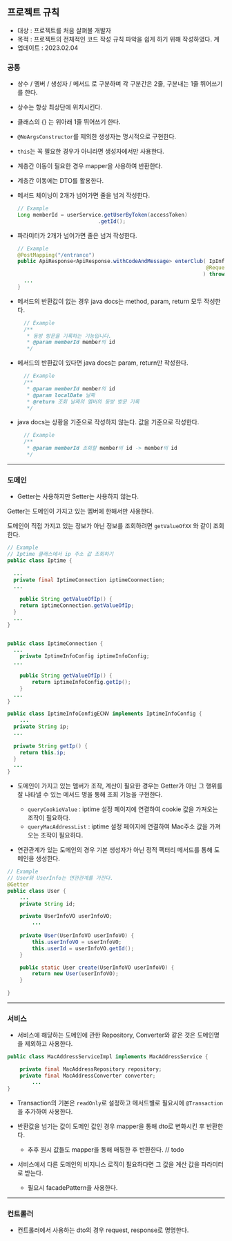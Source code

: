 ## 프로젝트 규칙

+ 대상 : 프로젝트를 처음 살펴볼 개발자
+ 목적 : 프로젝트의 전체적인 코드 작성 규칙 파악을 쉽게 하기 위해 작성하였다.
계
+ 업데이트 : 2023.02.04

### 공통

+ 상수 / 멤버 / 생성자 / 메서드 로 구분하며 각 구분간은 2줄, 구분내는 1줄 뛰어쓰기를 한다.
+ 상수는 항상 최상단에 위치시킨다.
+ 클래스의 {} 는 위아래 1줄 뛰어쓰기 한다.

+ `@NoArgsConstructor`를 제외한 생성자는 명시적으로 구현한다.

+ `this`는 꼭 필요한 경우가 아니라면 생성자에서만 사용한다.

+ 계층간 이동이 필요한 경우 mapper을 사용하여 반환한다.

+ 계층간 이동에는 DTO를 활용한다.

+ 메서드 체이닝이 2개가 넘어가면 줄을 넘겨 작성한다.
  ```java
  // Example
  Long memberId = userService.getUserByToken(accessToken)
    						.getId();
  ```

+ 파라미터가 2개가 넘어가면 줄은 넘겨 작성한다.
  ```java
  // Example
  @PostMapping("/entrance")
  public ApiResponse<ApiResponse.withCodeAndMessage> enterClub( IpInfoRequest ipDTO,
                                                               @RequestHeader(value = "Authorization") String accessToken
                                                              ) throws IOException {
  	...
  }
  ```

+ 메서드의 반환값이 없는 경우 java docs는 method, param, return 모두 작성한다.
  ```java
    // Example
    /**
     * 동방 방문을 기록하는 기능입니다.
     * @param memberId member의 id
     */
  ```

+ 메서드의 반환값이 있다면 java docs는 param, return만 작성한다.
  ```java
    // Example
    /**
     * @param memberId member의 id
     * @param localDate 날짜
     * @return 조회 날짜의 멤버의 동방 방문 기록
     */
  ```

+ java docs는 상황을 기준으로 작성하지 않는다. 값을 기준으로 작성한다.
  ```java
    // Example
    /**
     * @param memberId 조회할 member의 id -> member의 id
     */
  ```

---

### 도메인

+ Getter는 사용하지만 Setter는 사용하지 않는다.

Getter는 도메인이 가지고 있는 멤버에 한해서만 사용한다.

도메인이 직접 가지고 있는 정보가 아닌 정보를 조회하려면 `getValueOfXX` 와 같이 조회한다.

```java
// Example
// Iptime 클래스에서 ip 주소 값 조회하기
public class Iptime {
  
  ...
  private final IptimeConnection iptimeCoonnection;
  ...
	
	public String getValueOfIp() {
    return iptimeConnection.getValueOfIp;
  }
  ...
}


public class IptimeConnection {
  ...
	private IptimeInfoConfig iptimeInfoConfig;
  ...
 
	public String getValueOfIp() {
		return iptimeInfoConfig.getIp();
	}
  ...
}

public class IptimeInfoConfigECNV implements IptimeInfoConfig {
	...
  private String ip;
  ...
    
  private String getIp() {
    return this.ip;
  }
  ...
}
```



+ 도메인이 가지고 있는 멤버가 조작, 계산이 필요한 경우는 Getter가 아닌 그 행위를 잘 나타낼 수 있는 메서드 명을 통해 조회 기능을 구현한다.
  + `queryCookieValue` : iptime 설정 페이지에 연결하여 cookie 값을 가져오는 조작이 필요하다.
  + `queryMacAddressList` : iptime 설정 페이지에 연결하여 Mac주소 값을 가져오는 조작이 필요하다.



+ 연관관계가 있는 도메인의 경우 기본 생성자가 아닌 정적 팩터리 메서드를 통해 도메인을 생성한다.

```java
// Example
// User와 UserInfo는 연관관계를 가진다.
@Getter
public class User {
  	...
    private String id;

    private UserInfoVO userInfoVO;
		...
      
    private User(UserInfoVO userInfoVO) {
        this.userInfoVO = userInfoVO;
        this.userId = userInfoVO.getId();
    }

    public static User create(UserInfoVO userInfoVO) {
        return new User(userInfoVO);
    }
    
}

```



---

### 서비스

+ 서비스에 해당하는 도메인에 관한 Repository, Converter와 같은 것은 도메인명을 제외하고 사용한다.

```java
public class MacAddressServiceImpl implements MacAddressService {

    private final MacAddressRepository repository;
    private final MacAddressConverter converter;
		...
}
```



+ Transaction의 기본은 `readOnly`로 설정하고 메서드별로 필요시에 `@Transaction`을 추가하여 사용한다.



+ 반환값을 넘기는 값이 도메인 값인 경우 mapper을 통해 dto로 변화시킨 후 반환한다.
  + 추후 원시 값들도 mapper을 통해 매핑한 후 반환한다. // todo



+ 서비스에서 다른 도메인의 비지니스 로직이 필요하다면 그 값을 계산 값을 파라미터로 받는다.
  + 필요시 facadePattern을 사용한다.



---

### 컨트롤러

+ 컨트롤러에서 사용하는 dto의 경우 request, response로 명명한다.


